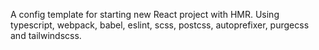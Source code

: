 A config template for starting new React project with HMR. Using typescript, webpack, babel, eslint, scss, postcss, autoprefixer, purgecss and tailwindscss.
